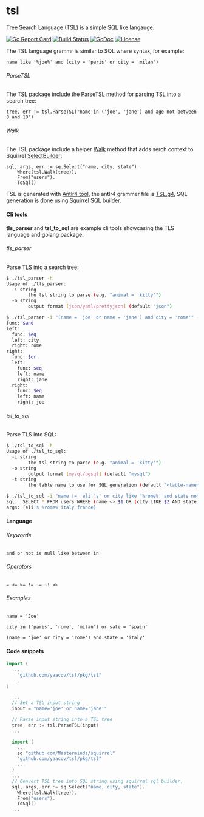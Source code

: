 # tsl

Tree Search Language (TSL) is a simple SQL like langauge.

[![Go Report Card](https://goreportcard.com/badge/github.com/yaacov/tsl)](https://goreportcard.com/report/github.com/yaacov/tsl)
[![Build Status](https://travis-ci.org/yaacov/tsl.svg?branch=master)](https://travis-ci.org/yaacov/tsl)
[![GoDoc](https://godoc.org/github.com/yaacov/tsl/pkg/tsl?status.svg)](https://godoc.org/github.com/yaacov/tsl/pkg/tsl)
[![License](https://img.shields.io/badge/License-Apache%202.0-blue.svg)](https://opensource.org/licenses/Apache-2.0)

The TSL language grammr is similar to SQL where syntax, for example:
```
name like '%joe%' and (city = 'paris' or city = 'milan')
```

###### ParseTSL

The TSL package include the [ParseTSL](https://godoc.org/github.com/yaacov/tsl/pkg/tsl#ParseTSL) method for parsing TSL into a search tree:
```
tree, err := tsl.ParseTSL("name in ('joe', 'jane') and age not between 0 and 10")
```

###### Walk

The TSL package include a helper [Walk](https://godoc.org/github.com/yaacov/tsl/pkg/tsl#Walk) method that adds serch context to Squirrel [SelectBuilder](https://godoc.org/github.com/Masterminds/squirrel#SelectBuilder):
```
sql, args, err := sq.Select("name, city, state").
    Where(tsl.Walk(tree)).
    From("users").
    ToSql()
```

TSL is generated with [Antlr4 tool](https://github.com/antlr/antlr4/), the antlr4 grammer file is [TSL.g4](/TSL.g4),
SQL generation is done using [Squirrel](https://github.com/Masterminds/squirrel) SQL builder.

#### Cli tools

**tls_parser** and **tsl_to_sql** are example cli tools showcasing the TLS language and golang package.

###### tls_parser

Parse TLS into a search tree:

``` bash
$ ./tsl_parser -h
Usage of ./tls_parser:
  -i string
    	the tsl string to parse (e.g. "animal = 'kitty'")
  -o string
    	output format [json/yaml/prettyjson] (default "json")
```


``` bash
$ ./tsl_parser -i "(name = 'joe' or name = 'jane') and city = 'rome'" -o yaml
func: $and
left:
  func: $eq
  left: city
  right: rome
right:
  func: $or
  left:
    func: $eq
    left: name
    right: jane
  right:
    func: $eq
    left: name
    right: joe
```

###### tsl_to_sql

Parse TLS into SQL:

``` bash
$ ./tsl_to_sql -h
Usage of ./tsl_to_sql:
  -i string
    	the tsl string to parse (e.g. "animal = 'kitty'")
  -o string
    	output format [mysql/pgsql] (default "mysql")
  -t string
    	the table name to use for SQL generation (default "<table-name>")

```

``` bash
$ ./tsl_to_sql -i "name != 'eli''s' or city like '%rome%' and state not between 'italy' and 'france'" -t users -o pgsql
sql:  SELECT * FROM users WHERE (name <> $1 OR (city LIKE $2 AND state NOT BETWEEN $3 AND $4))
args: [eli's %rome% italy france]

```

#### Language

###### Keywords
```
and or not is null like between in
```
###### Operators
```
= <= >= != ~= ~! <>
```
###### Examples
```
name = 'Joe'
```
```
city in ('paris', 'rome', 'milan') or sate = 'spain'
```
```
(name = 'joe' or city = 'rome') and state = 'italy'
```

#### Code snippets

``` go
import (
  ...
	"github.com/yaacov/tsl/pkg/tsl"
  ...
)
```

``` go
  ...
  // Set a TSL input string
  input = "name='joe' or name='jane'"

  // Parse input string into a TSL tree
  tree, err := tsl.ParseTSL(input)
  ...
```

``` go
  import (
    ...
    sq "github.com/Masterminds/squirrel"
    "github.com/yaacov/tsl/pkg/tsl"
    ...
  )
  ...
  // Convert TSL tree into SQL string using squirrel sql builder.
  sql, args, err := sq.Select("name, city, state").
    Where(tsl.Walk(tree)).
    From("users").
    ToSql()
  ...
```
